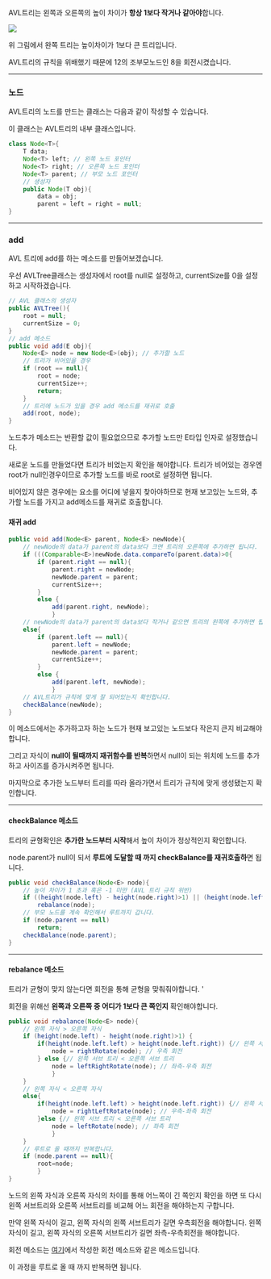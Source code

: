 AVL트리는 왼쪽과 오른쪽의 높이 차이가 **항상 1보다 작거나 같아야**합니다. 

![](https://images.velog.io/images/nnoshel/post/5ca08ed2-7d28-4e8e-9343-0693396ba33a/image.png)

위 그림에서 완쪽 트리는 높이차이가 1보다 큰 트리입니다. 

AVL트리의 규칙을 위배했기 때문에 12의 조부모노드인 8을 회전시켰습니다. 
____
### 노드

AVL트리의 노드를 만드는 클래스는 다음과 같이 작성할 수 있습니다. 

이 클래스는 AVL트리의 내부 클래스입니다. 

```java
class Node<T>{
	T data;
	Node<T> left; // 왼쪽 노드 포인터
	Node<T> right; // 오른쪽 노드 포인터
	Node<T> parent; // 부모 노드 포인터
	// 생성자
	public Node(T obj){
		data = obj;
		parent = left = right = null;
}
```

___
### add

AVL 트리에 add를 하는 메소드를 만들어보겠습니다. 

우선 AVLTree클래스는 생성자에서 root를 null로 설정하고, currentSize를 0을 설정하고 시작하겠습니다. 

```java
// AVL 클래스의 생성자
public AVLTree(){
	root = null;
	currentSize = 0;
}
// add 메소드
public void add(E obj){
	Node<E> node = new Node<E>(obj); // 추가할 노드
	// 트리가 비어있을 경우
	if (root == null){
		root = node;
		currentSize++;
		return;
	}
	// 트리에 노드가 있을 경우 add 메소드를 재귀로 호출
	add(root, node);
}
```
노드추가 메소드는 반환할 값이 필요없으므로 추가할 노드만 E타입 인자로 설정했습니다. 

새로운 노드를 만들었다면 트리가 비었는지 확인을 해야합니다. 
트리가 비어있는 경우엔 root가 null인경우이므로 추가할 노드를 바로 root로 설정하면 됩니다. 

비어있지 않은 경우에는 요소를 어디에 넣을지 찾아야하므로 현재 보고있는 노드와, 추가할 노드를 가지고 add메소드를 재귀로 호출합니다. 

#### 재귀 add 
```java
public void add(Node<E> parent, Node<E> newNode){
	// newNode의 data가 parent의 data보다 크면 트리의 오른쪽에 추가하면 됩니다.
	if (((Comparable<E>)newNode.data.compareTo(parent.data)>0{
		if (parent.right == null){
			parent.right = newNode;
			newNode.parent = parent;
			currentSize++;
		}
		else {
			add(parent.right, newNode);
            }
	// newNode의 data가 parent의 data보다 작거나 같으면 트리의 왼쪽에 추가하면 됩니다.
	else{
		if (parent.left == null){
			parent.left = newNode;
			newNode.parent = parent;
			currentSize++;
		}
		else {
			add(parent.left, newNode);
      		}
	// AVL트리가 규칙에 맞게 잘 되어있는지 확인합니다.
	checkBalance(newNode);
}
```
이 메소드에서는 추가하고자 하는 노드가 현재 보고있는 노드보다 작은지 큰지 비교해야합니다. 

그리고 자식이 **null이 될때까지 재귀함수를 반복**하면서 null이 되는 위치에 노드를 추가하고 사이즈를 증가시켜주면 됩니다. 

마지막으로 추가한 노드부터 트리를 따라 올라가면서 트리가 규칙에 맞게 생성됐는지 확인합니다. 

___

#### checkBalance 메소드

트리의 균형확인은 **추가한 노드부터 시작**해서 높이 차이가 정상적인지 확인합니다.

node.parent가 null이 되서 **루트에 도달할 때 까지 checkBalance를 재귀호출하**면 됩니다. 

```java
public void checkBalance(Node<E> node){
	// 높이 차이가 1 초과 혹은 -1 미만 (AVL 트리 규칙 위반)
	if ((height(node.left) - height(node.right)>1) || (height(node.left) - height(node.right)<-1)){
		rebalance(node);
	// 부모 노드를 계속 확인해서 루트까지 갑니다.
	if (node.parent == null)
		return;
	checkBalance(node.parent);
}
```

____

#### rebalance 메소드

트리가 균형이 맞지 않는다면 회전을 통해 균형을 맞춰줘야합니다. '

회전을 위해선 **왼쪽과 오른쪽 중 어디가 1보다 큰 쪽인지** 확인해야합니다. 

```java
public void rebalance(Node<E> node){
	// 왼쪽 자식 > 오른쪽 자식
	if (height(node.left) - height(node.right)>1) {
		if(height(node.left.left) > height(node.left.right)) {// 왼쪽 서브 트리 > 오른쪽 서브 트리
			node = rightRotate(node); // 우측 회전
		} else {// 왼쪽 서브 트리 < 오른쪽 서브 트리
			node = leftRightRotate(node); // 좌측-우측 회전
            }
	}
	// 왼쪽 자식 < 오른쪽 자식
	else{ 
		if(height(node.left.left) > height(node.left.right)) {// 왼쪽 서브 트리 > 오른쪽 서브 트리
			node = rightLeftRotate(node); // 우측-좌측 회전
		}else {// 왼쪽 서브 트리 < 오른쪽 서브 트리
			node = leftRotate(node); // 좌측 회전	
            }
	}
	// 루트로 올 때까지 반복합니다.
	if (node.parent == null){
		root=node;
        }
}
```
노드의 왼쪽 자식과 오른쪽 자식의 차이를 통해 어느쪽이 긴 쪽인지 확인을 하면 
또 다시 왼쪽 서브트리와 오른쪽 서브트리를 비교해 어느 회전을 해야하는지 구합니다. 

만약 왼쪽 자식이 길고, 왼쪽 자식의 왼쪽 서브트리가 길면 우측회전을 해야합니다.
왼쪽 자식이 길고, 왼쪽 자식의 오른쪽 서브트리가 길면 좌측-우측회전을 해야합니다. 

회전 메소드는 [여기](https://velog.io/@nnoshel/%ED%8A%B8%EB%A6%AC-%ED%9A%8C%EC%A0%84)에서 작성한 회전 메소드와 같은 메소드입니다. 

이 과정을 루트로 올 때 까지 반복하면 됩니다. 











